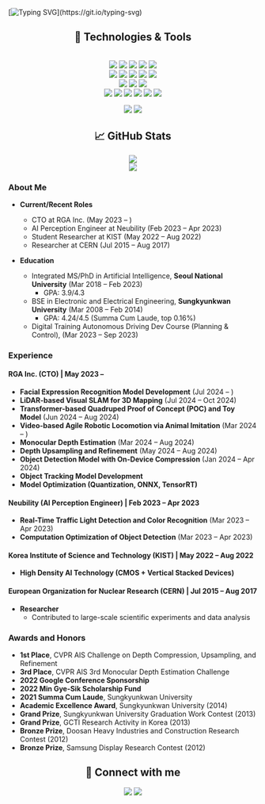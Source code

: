 [![Typing SVG](https://readme-typing-svg.demolab.com?font=Alkatra&weight=500&size=45&duration=3000&pause=3&color=6994CDEE&center=true&multiline=true&width=1000&height=120&lines=Hi+there!+I'm+Dohyeong.;Nice+to+meet+you!)](https://git.io/typing-svg)

<div align="center">
  <h2>🔧 Technologies & Tools</h2>
</div>

<div align="center"> 
  <br/>

<img src="https://img.shields.io/badge/Python-3776AB?style=for-the-badge&logo=Python&logoColor=white">
<img src="https://img.shields.io/badge/C-00599C?style=for-the-badge&logo=C&logoColor=white">
<img src="https://img.shields.io/badge/C++-00599C?style=for-the-badge&logo=C%2B%2B&logoColor=white"> 
<img src="https://img.shields.io/badge/JAVA-007396?style=for-the-badge&logo=Java&logoColor=white"> 
<img src="https://img.shields.io/badge/JavaScript-F7DF1E?style=for-the-badge&logo=JavaScript&logoColor=white"> <br>

<img src="https://img.shields.io/badge/ROS-22314E?style=for-the-badge&logo=ros&logoColor=white">
<img src="https://img.shields.io/badge/ROS2-22314E?style=for-the-badge&logo=ros&logoColor=white">
<img src="https://img.shields.io/badge/OpenCV-5C3EE8?style=for-the-badge&logo=OpenCV&logoColor=white"> 
<img src="https://img.shields.io/badge/gstreamer-33AADD?style=for-the-badge&logo=gstreamer&logoColor=white">
<img src="https://img.shields.io/badge/deepstream-2F3134?style=for-the-badge&logo=nvidia&logoColor=white"> <br>
  
<img src="https://img.shields.io/badge/VS_Code-007ACC?style=for-the-badge&logo=VisualStudioCode&logoColor=white">
<img src="https://img.shields.io/badge/PyCharm-000000?style=for-the-badge&logo=PyCharm&logoColor=white">
<img src="https://img.shields.io/badge/Google_Coral-4285F4?style=for-the-badge&logo=Google&logoColor=white"> <br>

 <img src="https://img.shields.io/badge/aws-232F3E?style=for-the-badge&logo=Amazon aws&logoColor=white">
<img src="https://img.shields.io/badge/github-181717?style=for-the-badge&logo=github&logoColor=white">
<img src="https://img.shields.io/badge/git-F05032?style=for-the-badge&logo=git&logoColor=white">
<img src="https://img.shields.io/badge/Jira-0052CC?style=for-the-badge&logo=jira&logoColor=white">
<img src="https://img.shields.io/badge/Confluence-172B4D?style=for-the-badge&logo=confluence&logoColor=white">
<img src="https://img.shields.io/badge/Notion-000000?style=for-the-badge&logo=notion&logoColor=white">
   <br/>

![](https://img.shields.io/badge/OS-Linux-informational?style=flat&logo=linux&logoColor=white&color=2bbc8a)
![](https://img.shields.io/badge/OS-Windows-informational?style=flat&logo=windows&logoColor=white&color=2bbc8a) 

</div>
 
 
<div align="center">
  <h2> &#x1f4c8; GitHub Stats</h2>
</div>


<div align="center">
  <a href="https://github.com/figurekim317">
    <img align="center" src="https://github-readme-stats.vercel.app/api?username=figurekim317&show_icons=true&theme=transparent" />
  </a>
</div>


<div align="center">
  <a href="https://solved.ac/ggusg0317">
    <img src="http://mazassumnida.wtf/api/v2/generate_badge?boj=ggusg0317" />
  </a>
</div>

### About Me
- **Current/Recent Roles**  
  - CTO at RGA Inc. (May 2023 – )  
  - AI Perception Engineer at Neubility (Feb 2023 – Apr 2023)  
  - Student Researcher at KIST (May 2022 – Aug 2022)  
  - Researcher at CERN (Jul 2015 – Aug 2017)

- **Education**  
  - Integrated MS/PhD in Artificial Intelligence, **Seoul National University** (Mar 2018 – Feb 2023)  
    - GPA: 3.9/4.3  
  - BSE in Electronic and Electrical Engineering, **Sungkyunkwan University** (Mar 2008 – Feb 2014)  
    - GPA: 4.24/4.5 (Summa Cum Laude, top 0.16%)  
  - Digital Training Autonomous Driving Dev Course (Planning & Control), (Mar 2023 – Sep 2023)

### Experience

#### RGA Inc. (CTO) | May 2023 – 
- **Facial Expression Recognition Model Development** (Jul 2024 – )  
- **LiDAR-based Visual SLAM for 3D Mapping** (Jul 2024 – Oct 2024)  
- **Transformer-based Quadruped Proof of Concept (POC) and Toy Model** (Jun 2024 – Aug 2024)  
- **Video-based Agile Robotic Locomotion via Animal Imitation** (Mar 2024 – )
- **Monocular Depth Estimation** (Mar 2024 – Aug 2024)
- **Depth Upsampling and Refinement** (May 2024 – Aug 2024)
- **Object Detection Model with On-Device Compression** (Jan 2024 – Apr 2024)
- **Object Tracking Model Development**
- **Model Optimization (Quantization, ONNX, TensorRT)**  

#### Neubility (AI Perception Engineer) | Feb 2023 – Apr 2023
- **Real-Time Traffic Light Detection and Color Recognition** (Mar 2023 – Apr 2023)
- **Computation Optimization of Object Detection** (Mar 2023 – Apr 2023)

#### Korea Institute of Science and Technology (KIST) | May 2022 – Aug 2022
- **High Density AI Technology (CMOS + Vertical Stacked Devices)**

#### European Organization for Nuclear Research (CERN) | Jul 2015 – Aug 2017
- **Researcher**  
  - Contributed to large-scale scientific experiments and data analysis  

### Awards and Honors
- **1st Place**, CVPR AIS Challenge on Depth Compression, Upsampling, and Refinement  
- **3rd Place**, CVPR AIS 3rd Monocular Depth Estimation Challenge  
- **2022 Google Conference Sponsorship**  
- **2022 Min Gye-Sik Scholarship Fund**  
- **2021 Summa Cum Laude**, Sungkyunkwan University  
- **Academic Excellence Award**, Sungkyunkwan University (2014)  
- **Grand Prize**, Sungkyunkwan University Graduation Work Contest (2013)  
- **Grand Prize**, GCTI Research Activity in Korea (2013)  
- **Bronze Prize**, Doosan Heavy Industries and Construction Research Contest (2012)  
- **Bronze Prize**, Samsung Display Research Contest (2012)


<div align="center">
  <h2> 🤝 Connect with me</h2>
</div>

<div align="center">
  <a href="https://www.linkedin.com/in/figure317"><img src="https://img.shields.io/badge/LinkedIn--_.svg?style=social&logo=linkedin"/></a>
  <a href="https://github.com/figurekim317"><img src="https://img.shields.io/badge/GitHub--_.svg?style=social&logo=github"/></a>
</div>
